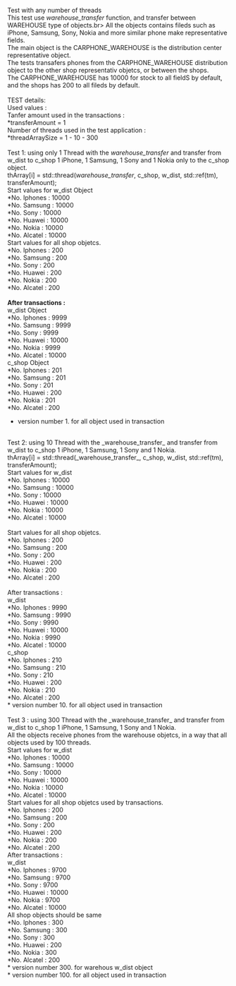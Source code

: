 Test with any number of threads<br>
This test use _warehouse_transfer_ function, and transfer between WAREHOUSE type of objects.br>
All the objects contains fileds such as iPhone, Samsung, Sony, Nokia and more similar phone make representative fields.<br>
The main object is the CARPHONE_WAREHOUSE is the distribution center representative object.<br>
The tests transafers phones from the CARPHONE_WAREHOUSE distribution object to the other shop representativ objetcs, or between the shops.<br>
The CARPHONE_WAREHOUSE has 10000 for stock to all fieldS by default, and the shops has 200 to all fileds by default.<br> 
<br>
TEST details:<br>
Used values :<br>
Tanfer amount used in the transactions :<br>
*transferAmount = 1<br>
Number of threads used in the test application : <br>
*threadArraySize = 1 - 10 - 300<br>
<br>
Test 1: using only 1 Thread with the _warehouse_transfer_ and transfer from w_dist to c_shop 1 iPhone, 1 Samsung, 1 Sony and 1 Nokia only to the c_shop object.<br>
thArray[i] = std::thread(_warehouse_transfer_, c_shop, w_dist, std::ref(tm), transferAmount);<br>
Start values for w_dist Object<br>
*No. Iphones : 10000<br>
*No. Samsung : 10000<br>
*No. Sony : 10000<br>
*No. Huawei : 10000<br>
*No. Nokia : 10000<br>
*No. Alcatel : 10000<br>
Start values for all shop objetcs.<br>
*No. Iphones : 200<br>
*No. Samsung : 200<br>
*No. Sony : 200<br>
*No. Huawei : 200<br>
*No. Nokia : 200<br>
*No. Alcatel : 200<br>
<br>
**After transactions :** <br>
w_dist Object<br>
*No. Iphones : 9999<br>
*No. Samsung : 9999<br>
*No. Sony : 9999<br>
*No. Huawei : 10000<br>
*No. Nokia : 9999<br>
*No. Alcatel : 10000<br>
c_shop Object<br>
*No. Iphones : 201<br>
*No. Samsung : 201<br>
*No. Sony : 201<br>
*No. Huawei : 200<br>
*No. Nokia : 201<br>
*No. Alcatel : 200<br>
* version number 1. for all object used in transaction<br>
<br>
Test 2: using 10 Thread with the _warehouse_transfer_ and transfer from w_dist to c_shop 1 iPhone, 1 Samsung, 1 Sony and 1 Nokia.<br>
thArray[i] = std::thread(_warehouse_transfer_, c_shop, w_dist, std::ref(tm), transferAmount);<br>
Start values for w_dist <br>
*No. Iphones : 10000<br>
*No. Samsung : 10000<br>
*No. Sony : 10000<br>
*No. Huawei : 10000<br>
*No. Nokia : 10000<br>
*No. Alcatel : 10000<br>
<br>
Start values for all shop objetcs.<br>
*No. Iphones : 200<br>
*No. Samsung : 200<br>
*No. Sony : 200<br>
*No. Huawei : 200<br>
*No. Nokia : 200<br>
*No. Alcatel : 200<br>
<br>
After transactions : <br>
w_dist <br>
*No. Iphones : 9990<br>
*No. Samsung : 9990<br>
*No. Sony : 9990<br>
*No. Huawei : 10000<br>
*No. Nokia : 9990<br>
*No. Alcatel : 10000<br>
c_shop<br>
*No. Iphones : 210<br>
*No. Samsung : 210<br>
*No. Sony : 210<br>
*No. Huawei : 200<br>
*No. Nokia : 210<br>
*No. Alcatel : 200<br>
* version number 10. for all object used in transaction<br>
<br>
Test 3 : using 300 Thread with the _warehouse_transfer_ and transfer from w_dist to c_shop 1 iPhone, 1 Samsung, 1 Sony and 1 Nokia.<br>
All the objects receive phones from the warehouse objetcs, in a way that all objects used by 100 threads.<br>
Start values for w_dist <br>
*No. Iphones : 10000<br>
*No. Samsung : 10000<br>
*No. Sony : 10000<br>
*No. Huawei : 10000<br>
*No. Nokia : 10000<br>
*No. Alcatel : 10000<br>
Start values for all shop objetcs used by transactions.<br>
*No. Iphones : 200<br>
*No. Samsung : 200<br>
*No. Sony : 200<br>
*No. Huawei : 200<br>
*No. Nokia : 200<br>
*No. Alcatel : 200<br>
After transactions : <br>
w_dist <br>
*No. Iphones : 9700<br>
*No. Samsung : 9700<br>
*No. Sony : 9700<br>
*No. Huawei : 10000<br>
*No. Nokia : 9700<br>
*No. Alcatel : 10000<br>
All shop objects should be same<br>
*No. Iphones : 300<br>
*No. Samsung : 300<br>
*No. Sony : 300<br>
*No. Huawei : 200<br>
*No. Nokia : 300<br>
*No. Alcatel : 200<br>
* version number 300. for warehous w_dist object<br>
* version number 100. for all object used in transaction<br>
















